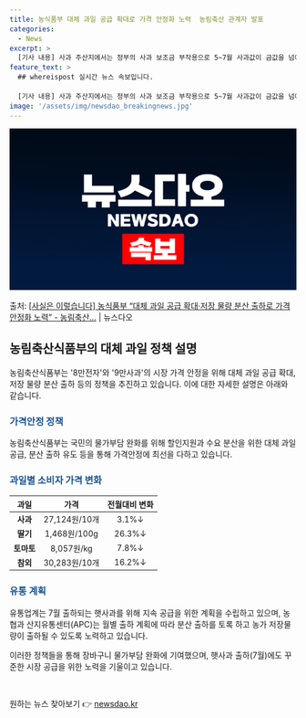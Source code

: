 ```yaml
---
title: 농식품부 대체 과일 공급 확대로 가격 안정화 노력  농림축산 관계자 발표
categories:
  - News
excerpt: >
  [기사 내용] 사과 주산지에서는 정부의 사과 보조금 부작용으로 5~7월 사과값이 금값을 넘어 다이아몬드값이 …
feature_text: >
  ## whereispost 실시간 뉴스 속보입니다.

  [기사 내용] 사과 주산지에서는 정부의 사과 보조금 부작용으로 5~7월 사과값이 금값을 넘어 다이아몬드값이 …
image: '/assets/img/newsdao_breakingnews.jpg'
---
```


![뉴스다오 속보](/assets/img/newsdao_breakingnews.jpg)

<p>출처: <a href="https://newsdao.kr/3479" rel="dofollow">[사실은 이렇습니다] 농식품부 “대체 과일 공급 확대·저장 물량 분산 출하로 가격 안정화 노력” - 농림축산…</a> | 뉴스다오</p>

<h2 data-ke-size="size26">농림축산식품부의 대체 과일 정책 설명</h2>

<p data-ke-size="size16">농림축산식품부는 '8만전자'와 '9만사과'의 시장 가격 안정을 위해 대체 과일 공급 확대, 저장 물량 분산 출하 등의 정책을 추진하고 있습니다. 이에 대한 자세한 설명은 아래와 같습니다.</p>

<h3><b><span style="color: #1a5490;">가격안정 정책</span></b></h3>
<p data-ke-size="size16">농림축산식품부는 국민의 물가부담 완화를 위해 할인지원과 수요 분산을 위한 대체 과일 공급, 분산 출하 유도 등을 통해 가격안정에 최선을 다하고 있습니다.</p>

<h3><b><span style="color: #1a5490;">과일별 소비자 가격 변화</span></b></h3>
<table>
<thead>
<tr>
<th style="text-align: center;">과일</th>
<th style="text-align: center;">가격</th>
<th style="text-align: center;">전월대비 변화</th>
</tr>
</thead>
<tbody>
<tr>
<td style="text-align: center;"><b>사과</b></td>
<td style="text-align: center;">27,124원/10개</td>
<td style="text-align: center;">3.1%↓</td>
</tr>
<tr>
<td style="text-align: center;"><b>딸기</b></td>
<td style="text-align: center;">1,468원/100g</td>
<td style="text-align: center;">26.3%↓</td>
</tr>
<tr>
<td style="text-align: center;"><b>토마토</b></td>
<td style="text-align: center;">8,057원/kg</td>
<td style="text-align: center;">7.8%↓</td>
</tr>
<tr>
<td style="text-align: center;"><b>참외</b></td>
<td style="text-align: center;">30,283원/10개</td>
<td style="text-align: center;">16.2%↓</td>
</tr>
</tbody>
</table>

<h3><b><span style="color: #1a5490;">유통 계획</span></b></h3>
<p data-ke-size="size16">유통업계는 7월 출하되는 햇사과를 위해 지속 공급을 위한 계획을 수립하고 있으며, 농협과 산지유통센터(APC)는 월별 출하 계획에 따라 분산 출하를 토록 하고 농가 저장물량이 출하될 수 있도록 노력하고 있습니다.</p>

<p data-ke-size="size16">이러한 정책들을 통해 장바구니 물가부담 완화에 기여했으며, 햇사과 출하(7월)에도 꾸준한 시장 공급을 위한 노력을 기울이고 있습니다.</p>

<p data-ke-size="size16">&nbsp;</p> 

원하는 뉴스 찾아보기 👉 <a href="https://newsdao.kr" rel="dofollow">newsdao.kr</a>


